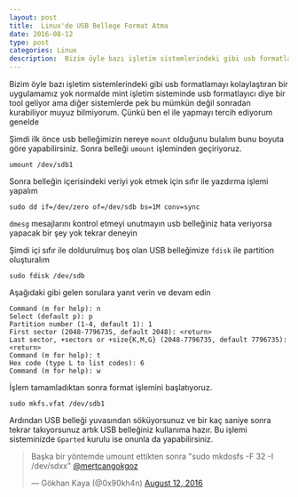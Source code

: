 ```yaml
---
layout: post
title:  Linux'de USB Bellege Format Atma
date: 2016-08-12
type: post
categories: Linux
description:  Bizim öyle bazı işletim sistemlerindeki gibi usb formatlamayı kolaylaştıran bir uygulamamız yok normalde mint işletim sisteminde usb formatlayıcı
---
```


Bizim öyle bazı işletim sistemlerindeki gibi usb formatlamayı kolaylaştıran bir uygulamamız yok normalde mint işletim sisteminde usb formatlayıcı diye bir tool geliyor ama diğer sistemlerde pek bu mümkün değil sonradan kurabiliyor muyuz bilmiyorum. Çünkü ben el ile yapmayı tercih ediyorum genelde

Şimdi ilk önce usb belleğimizin nereye `mount` olduğunu bulalım bunu boyuta göre yapabilirsiniz. Sonra belleği `umount` işleminden geçiriyoruz.

```console
umount /dev/sdb1
```

Sonra belleğin içerisindeki veriyi yok etmek için sıfır ile yazdırma işlemi yapalım

```console
sudo dd if=/dev/zero of=/dev/sdb bs=1M conv=sync
```

`dmesg` mesajlarını kontrol etmeyi unutmayın usb belleğiniz hata veriyorsa yapacak bir şey yok tekrar deneyin

Şimdi içi sıfır ile doldurulmuş boş olan USB belleğimize `fdisk` ile partition oluşturalım

```console
sudo fdisk /dev/sdb
```

Aşağıdaki gibi gelen sorulara yanıt verin ve devam edin

```console
Command (m for help): n
Select (default p): p
Partition number (1-4, default 1): 1
First sector (2048-7796735, default 2048): <return>
Last sector, +sectors or +size{K,M,G} (2048-7796735, default 7796735): <return>
Command (m for help): t
Hex code (type L to list codes): 6
Command (m for help): w
```

İşlem tamamladıktan sonra format işlemini başlatıyoruz.

```console
sudo mkfs.vfat /dev/sdb1
```

Ardından USB belleği yuvasından söküyorsunuz ve bir kaç saniye sonra tekrar takıyorsunuz artık USB belleğiniz kullanıma hazır. Bu işlemi sisteminizde `Gparted` kurulu ise onunla da yapabilirsiniz.

<blockquote class="twitter-tweet" data-conversation="none" data-cards="hidden" data-partner="tweetdeck"><p lang="tr" dir="ltr">Başka bir yöntemde umount ettikten sonra &quot;sudo mkdosfs -F 32 -I /dev/sdxx&quot; <a href="https://twitter.com/mertcangokgoz">@mertcangokgoz</a></p>&mdash; Gökhan Kaya (@0x90kh4n) <a href="https://twitter.com/0x90kh4n/status/764123521748459521">August 12, 2016</a></blockquote>
<script async src="//platform.twitter.com/widgets.js" charset="utf-8"></script>
